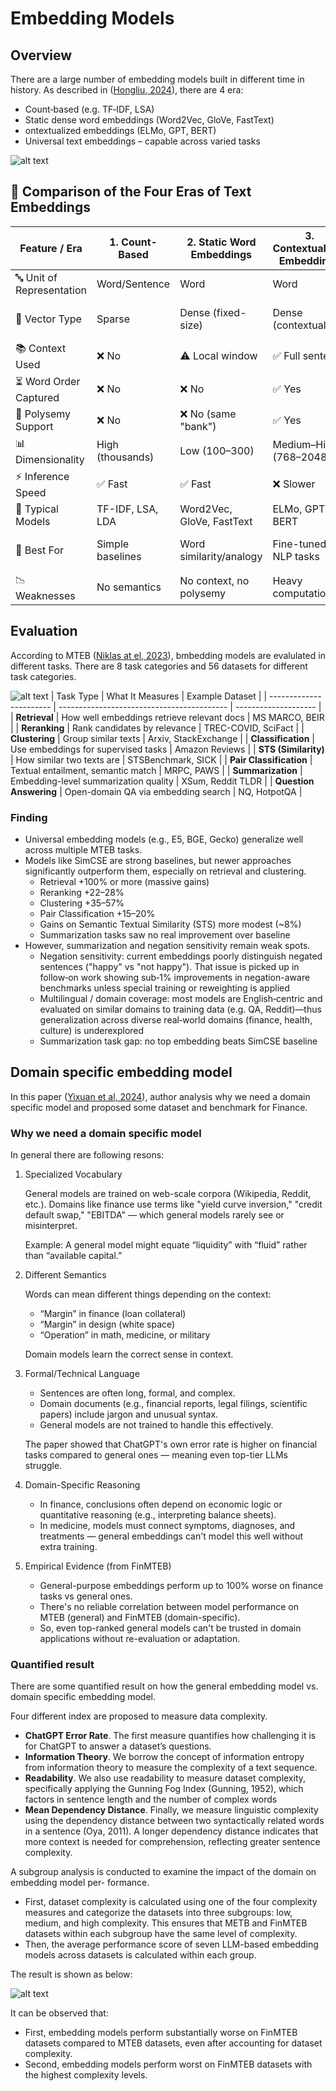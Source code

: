 # Embedding Models

## Overview
There are a large number of embedding models built in different time in history. As described in ([Hongliu, 2024](https://arxiv.org/pdf/2406.01607v1)), there are 4 era:
- Count‑based (e.g. TF‑IDF, LSA)
- Static dense word embeddings (Word2Vec, GloVe, FastText)
- ontextualized embeddings (ELMo, GPT, BERT)
- Universal text embeddings – capable across varied tasks

![alt text](image.png)

## 🧠 Comparison of the Four Eras of Text Embeddings

| Feature / Era           | 1. Count-Based       | 2. Static Word Embeddings | 3. Contextualized Embeddings | 4. Universal Text Embeddings |
|-------------------------|----------------------|----------------------------|------------------------------|-------------------------------|
| 🔤 Unit of Representation | Word/Sentence        | Word                       | Word                         | Sentence/Text                |
| 🧮 Vector Type           | Sparse               | Dense (fixed-size)         | Dense (contextual)           | Dense (general-purpose)      |
| 📚 Context Used          | ❌ No                | ⚠️ Local window            | ✅ Full sentence             | ✅ Full input                |
| ⏳ Word Order Captured   | ❌ No                | ❌ No                      | ✅ Yes                        | ✅ Yes                        |
| 🔄 Polysemy Support      | ❌ No                | ❌ No (same "bank")        | ✅ Yes                        | ✅ Yes                        |
| 📊 Dimensionality        | High (thousands)     | Low (100–300)              | Medium–High (768–2048)       | Compact (256–1024)           |
| ⚡ Inference Speed       | ✅ Fast              | ✅ Fast                    | ❌ Slower                    | ✅ Fast (post-training)       |
| 🧪 Typical Models        | TF-IDF, LSA, LDA     | Word2Vec, GloVe, FastText  | ELMo, GPT, BERT              | SimCSE, E5, BGE, Gecko        |
| 🧰 Best For              | Simple baselines     | Word similarity/analogy    | Fine-tuned NLP tasks         | Search, clustering, general NLP |
| 📉 Weaknesses            | No semantics         | No context, no polysemy    | Heavy computation            | Still limited on logic/negation |

## Evaluation

According to MTEB ([Niklas at el, 2023](https://arxiv.org/pdf/2210.07316)), bmbedding models are evalulated in different tasks. There are 8 task categories and 56 datasets for different task categories.

![alt text](image-1.png)
| Task Type               | What It Measures                           | Example Dataset      |
| ----------------------- | ------------------------------------------ | -------------------- |
| **Retrieval**           | How well embeddings retrieve relevant docs | MS MARCO, BEIR       |
| **Reranking**           | Rank candidates by relevance               | TREC-COVID, SciFact  |
| **Clustering**          | Group similar texts                        | Arxiv, StackExchange |
| **Classification**      | Use embeddings for supervised tasks        | Amazon Reviews       |
| **STS (Similarity)**    | How similar two texts are                  | STSBenchmark, SICK   |
| **Pair Classification** | Textual entailment, semantic match         | MRPC, PAWS           |
| **Summarization**       | Embedding-level summarization quality      | XSum, Reddit TLDR    |
| **Question Answering**  | Open-domain QA via embedding search        | NQ, HotpotQA         |


### Finding

- Universal embedding models (e.g., E5, BGE, Gecko) generalize well across multiple MTEB tasks.
- Models like SimCSE are strong baselines, but newer approaches significantly outperform them, especially on retrieval and clustering.
    - Retrieval +100% or more (massive gains)
    - Reranking +22–28%
    - Clustering +35–57%
    - Pair Classification +15–20%
    - Gains on Semantic Textual Similarity (STS) more modest (~8%)
    - Summarization tasks saw no real improvement over baseline
- However, summarization and negation sensitivity remain weak spots.
    - Negation sensitivity: current embeddings poorly distinguish negated sentences ("happy" vs "not happy"). That issue is picked up in follow‑on work showing sub‑1% improvements in negation-aware benchmarks unless special training or reweighting is applied 
    - Multilingual / domain coverage: most models are English‑centric and evaluated on similar domains to training data (e.g. QA, Reddit)—thus generalization across diverse real‑world domains (finance, health, culture) is underexplored 
    - Summarization task gap: no top embedding beats SimCSE baseline


## Domain specific embedding model

In this paper ([Yixuan et al, 2024](https://arxiv.org/pdf/2409.18511v3)), author analysis why we need a domain specific model and proposed some dataset and benchmark for Finance.

### Why we need a domain specific model

In general there are following resons:

1. Specialized Vocabulary

    General models are trained on web-scale corpora (Wikipedia, Reddit, etc.). Domains like finance use terms like "yield curve inversion," "credit default swap," "EBITDA" — which general models rarely see or misinterpret.

    Example:
    A general model might equate “liquidity” with “fluid” rather than “available capital.”

2. Different Semantics

    Words can mean different things depending on the context:
    - “Margin” in finance (loan collateral)
    - “Margin” in design (white space)
    - “Operation” in math, medicine, or military

    Domain models learn the correct sense in context.

3. Formal/Technical Language

    - Sentences are often long, formal, and complex.
    - Domain documents (e.g., financial reports, legal filings, scientific papers) include jargon and unusual syntax.
    - General models are not trained to handle this effectively.

    The paper showed that ChatGPT's own error rate is higher on financial tasks compared to general ones — meaning even top-tier LLMs struggle.

4. Domain-Specific Reasoning

    - In finance, conclusions often depend on economic logic or quantitative reasoning (e.g., interpreting balance sheets).
    - In medicine, models must connect symptoms, diagnoses, and treatments — general embeddings can't model this well without extra training.

5. Empirical Evidence (from FinMTEB)

    - General-purpose embeddings perform up to 100% worse on finance tasks vs general ones.
    - There's no reliable correlation between model performance on MTEB (general) and FinMTEB (domain-specific).
    - So, even top-ranked general models can't be trusted in domain applications without re-evaluation or adaptation.

### Quantified result

There are some quantified result on how the general embedding model vs. domain specific embedding model.

Four different index are proposed to measure data complexity.
- **ChatGPT Error Rate**. The first measure quantifies how challenging it is for ChatGPT to answer a dataset’s questions.
- **Information Theory**. We borrow the concept of information entropy from information theory to measure the complexity of a text sequence.
- **Readability**. We also use readability to measure dataset complexity, specifically applying the Gunning Fog Index (Gunning, 1952), which factors in sentence length and the number of complex words
- **Mean Dependency Distance**. Finally, we measure linguistic complexity using the dependency distance between two syntactically related words in a sentence (Oya, 2011). A longer dependency distance indicates that more context is needed for comprehension, reflecting greater sentence complexity.

A subgroup analysis is conducted to examine the impact of the domain on embedding model per-
formance. 
- First, dataset complexity is calculated using one of the four complexity measures and categorize the datasets into three subgroups: low, medium, and high complexity. This ensures that METB and FinMTEB datasets within each subgroup have the same level of complexity. 
- Then, the average performance score of seven LLM-based embedding models across datasets is calculated within each group.

The result is shown as below:

![alt text](image.png)

It can be observed that:
- First, embedding models perform substantially worse on FinMTEB datasets compared to MTEB datasets, even after accounting for dataset complexity.
- Second, embedding models perform worst on FinMTEB datasets with the highest complexity levels.